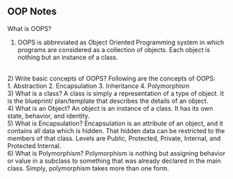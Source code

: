

## OOP Notes
What is OOPS?
<br>

1) OOPS is abbreviated as Object Oriented Programming system in which programs are considered as a collection of objects. Each object is nothing but an instance of a class. 
<br>
2) Write basic concepts of OOPS? Following are the concepts of OOPS:
<br>
1. Abstraction 
2. Encapsulation 
3. Inheritance 
4. Polymorphism 

<br>
3) What is a class? A class is simply a representation of a type of object. It is the blueprint/ plan/template that describes the details of an object. 
<br>
4) What is an Object? An object is an instance of a class. It has its own state, behavior, and identity. 
<br>
5) What is Encapsulation? Encapsulation is an attribute of an object, and it contains all data which is hidden. That hidden data can be restricted to the members of that class. Levels are Public, Protected, Private, Internal, and Protected Internal. 
<br>
6) What is Polymorphism? Polymorphism is nothing but assigning behavior or value in a subclass to something that was already declared in the main class. Simply, polymorphism takes more than one form. 